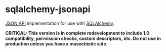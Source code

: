 # sqlalchemy-jsonapi

[JSON API](http://jsonapi.org/) implementation for use with [SQLAlchemy](http://www.sqlalchemy.org/).

**CRITICAL: This version is in complete redevelopment to include 1.0 compatibility, permission checks, custom descriptors, etc.  Do not use in production unless you have a masochistic side.**
